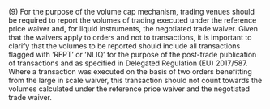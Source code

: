 (9) For the purpose of the volume cap mechanism, trading venues should be required to report the volumes of trading executed under the reference price waiver and, for liquid instruments, the negotiated trade waiver. Given that the waivers apply to orders and not to transactions, it is important to clarify that the volumes to be reported should include all transactions flagged with ‘RFPT’ or ‘NLIQ’ for the purpose of the post-trade publication of transactions and as specified in Delegated Regulation (EU) 2017/587. Where a transaction was executed on the basis of two orders benefitting from the large in scale waiver, this transaction should not count towards the volumes calculated under the reference price waiver and the negotiated trade waiver.